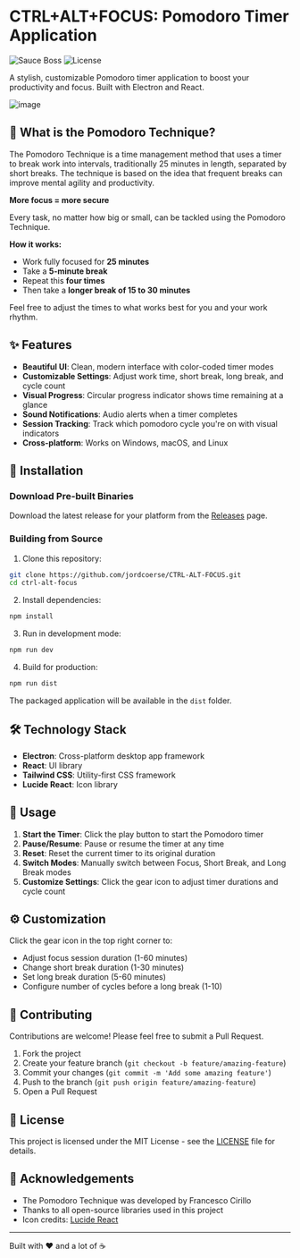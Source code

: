# CTRL+ALT+FOCUS: Pomodoro Timer Application

![Sauce Boss](https://img.shields.io/badge/Ouwebaas-Productivity-red)
![License](https://img.shields.io/badge/license-MIT-blue)

A stylish, customizable Pomodoro timer application to boost your productivity and focus. Built with Electron and React.

![image](https://github.com/user-attachments/assets/471f3fb5-b434-485d-a525-ba0e865b0661)


## 🍅 What is the Pomodoro Technique?

The Pomodoro Technique is a time management method that uses a timer to break work into intervals, traditionally 25 minutes in length, separated by short breaks. The technique is based on the idea that frequent breaks can improve mental agility and productivity.

**More focus = more secure**

Every task, no matter how big or small, can be tackled using the Pomodoro Technique.

**How it works:**
- Work fully focused for **25 minutes**
- Take a **5-minute break**
- Repeat this **four times** 
- Then take a **longer break of 15 to 30 minutes**

Feel free to adjust the times to what works best for you and your work rhythm.

## ✨ Features

- **Beautiful UI**: Clean, modern interface with color-coded timer modes
- **Customizable Settings**: Adjust work time, short break, long break, and cycle count
- **Visual Progress**: Circular progress indicator shows time remaining at a glance
- **Sound Notifications**: Audio alerts when a timer completes
- **Session Tracking**: Track which pomodoro cycle you're on with visual indicators
- **Cross-platform**: Works on Windows, macOS, and Linux

## 🚀 Installation

### Download Pre-built Binaries

Download the latest release for your platform from the [Releases](https://github.com/jordcoerse/CTRL-ALT-FOCUS/releases) page.

### Building from Source

1. Clone this repository:
```bash
git clone https://github.com/jordcoerse/CTRL-ALT-FOCUS.git
cd ctrl-alt-focus
```

2. Install dependencies:
```bash
npm install
```

3. Run in development mode:
```bash
npm run dev
```

4. Build for production:
```bash
npm run dist
```

The packaged application will be available in the `dist` folder.

## 🛠️ Technology Stack

- **Electron**: Cross-platform desktop app framework
- **React**: UI library
- **Tailwind CSS**: Utility-first CSS framework
- **Lucide React**: Icon library

## 📝 Usage

1. **Start the Timer**: Click the play button to start the Pomodoro timer
2. **Pause/Resume**: Pause or resume the timer at any time
3. **Reset**: Reset the current timer to its original duration
4. **Switch Modes**: Manually switch between Focus, Short Break, and Long Break modes
5. **Customize Settings**: Click the gear icon to adjust timer durations and cycle count

## ⚙️ Customization

Click the gear icon in the top right corner to:
- Adjust focus session duration (1-60 minutes)
- Change short break duration (1-30 minutes)
- Set long break duration (5-60 minutes)
- Configure number of cycles before a long break (1-10)

## 🤝 Contributing

Contributions are welcome! Please feel free to submit a Pull Request.

1. Fork the project
2. Create your feature branch (`git checkout -b feature/amazing-feature`)
3. Commit your changes (`git commit -m 'Add some amazing feature'`)
4. Push to the branch (`git push origin feature/amazing-feature`)
5. Open a Pull Request

## 📄 License

This project is licensed under the MIT License - see the [LICENSE](LICENSE) file for details.

## 🙏 Acknowledgements

- The Pomodoro Technique was developed by Francesco Cirillo
- Thanks to all open-source libraries used in this project
- Icon credits: [Lucide React](https://lucide.dev/)

---

Built with ❤️ and a lot of ☕
